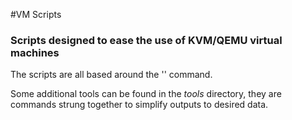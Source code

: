 #VM Scripts

### Scripts designed to ease the use of KVM/QEMU virtual machines 

The scripts are all based around the '<virsh>' command. 

Some additional tools can be found in the *tools* directory, they are commands strung together to simplify outputs to desired data.

 
